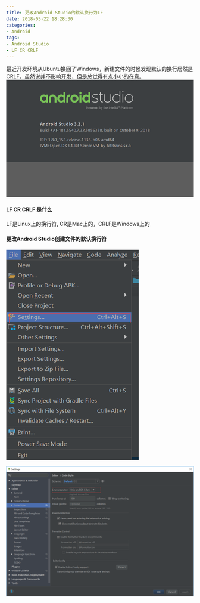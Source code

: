 ```yaml
---
title: 更改Android Studio的默认换行为LF
date: 2018-05-22 18:28:30
categories:
- Android
tags:
- Android Studio
- LF CR CRLF
---
```

最近开发环境从Ubuntu换回了Windows，新建文件的时候发现默认的换行居然是CRLF，虽然说并不影响开发，但是总觉得有点小小的在意。  
![](/images/20180522-182830-3.png)    
  
#### LF CR CRLF 是什么  
LF是Linux上的换行符, CR是Mac上的，CRLF是Windows上的  

#### 更改Android Studio创建文件的默认换行符  
![](/images/20180522-182830-1.png)  

![](/images/20180522-182830-2.png)